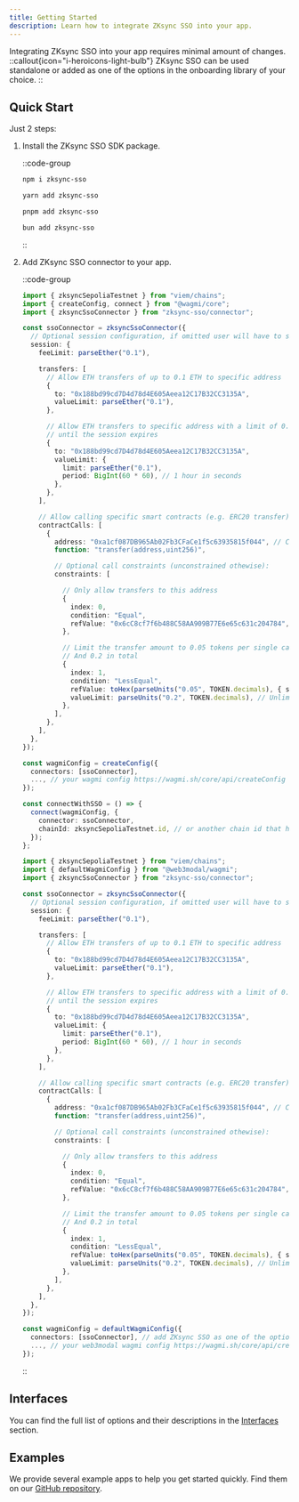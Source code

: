 ```yaml
---
title: Getting Started
description: Learn how to integrate ZKsync SSO into your app.
---
```


Integrating ZKsync SSO into your app requires minimal amount of changes.
::callout{icon="i-heroicons-light-bulb"}
ZKsync SSO can be used standalone or added as one of the options in the onboarding library of your choice.
::

## Quick Start

Just 2 steps:

1. Install the ZKsync SSO SDK package.

    ::code-group

    ```bash [npm]
    npm i zksync-sso
    ```

    ```bash [yarn]
    yarn add zksync-sso
    ```

    ```bash [pnpm]
    pnpm add zksync-sso
    ```

    ```bash [bun]
    bun add zksync-sso
    ```

    ::

1. Add ZKsync SSO connector to your app.

    ::code-group

    ```ts [wagmi]
    import { zksyncSepoliaTestnet } from "viem/chains";
    import { createConfig, connect } from "@wagmi/core";
    import { zksyncSsoConnector } from "zksync-sso/connector";

    const ssoConnector = zksyncSsoConnector({
      // Optional session configuration, if omitted user will have to sign every transaction via Auth Server
      session: {
        feeLimit: parseEther("0.1"),

        transfers: [
          // Allow ETH transfers of up to 0.1 ETH to specific address
          {
            to: "0x188bd99cd7D4d78d4E605Aeea12C17B32CC3135A",
            valueLimit: parseEther("0.1"),
          },

          // Allow ETH transfers to specific address with a limit of 0.1 ETH per hour
          // until the session expires
          {
            to: "0x188bd99cd7D4d78d4E605Aeea12C17B32CC3135A",
            valueLimit: {
              limit: parseEther("0.1"),
              period: BigInt(60 * 60), // 1 hour in seconds
            },
          },
        ],

        // Allow calling specific smart contracts (e.g. ERC20 transfer):
        contractCalls: [
          {
            address: "0xa1cf087DB965Ab02Fb3CFaCe1f5c63935815f044", // Contract address
            function: "transfer(address,uint256)",

            // Optional call constraints (unconstrained othewise):
            constraints: [

              // Only allow transfers to this address
              {
                index: 0,
                condition: "Equal",
                refValue: "0x6cC8cf7f6b488C58AA909B77E6e65c631c204784",
              },

              // Limit the transfer amount to 0.05 tokens per single call (can be omitted)
              // And 0.2 in total
              {
                index: 1,
                condition: "LessEqual",
                refValue: toHex(parseUnits("0.05", TOKEN.decimals), { size: 32 }),
                valueLimit: parseUnits("0.2", TOKEN.decimals), // Unlimited if omitted
              },
            ],
          },
        ],
      },
    });

    const wagmiConfig = createConfig({
      connectors: [ssoConnector],
      ..., // your wagmi config https://wagmi.sh/core/api/createConfig
    });

    const connectWithSSO = () => {
      connect(wagmiConfig, {
        connector: ssoConnector,
        chainId: zksyncSepoliaTestnet.id, // or another chain id that has SSO support
      });
    };
    ```

    ```ts [web3modal]
    import { zksyncSepoliaTestnet } from "viem/chains";
    import { defaultWagmiConfig } from "@web3modal/wagmi";
    import { zksyncSsoConnector } from "zksync-sso/connector";

    const ssoConnector = zksyncSsoConnector({
      // Optional session configuration, if omitted user will have to sign every transaction via Auth Server
      session: {
        feeLimit: parseEther("0.1"),

        transfers: [
          // Allow ETH transfers of up to 0.1 ETH to specific address
          {
            to: "0x188bd99cd7D4d78d4E605Aeea12C17B32CC3135A",
            valueLimit: parseEther("0.1"),
          },

          // Allow ETH transfers to specific address with a limit of 0.1 ETH per hour
          // until the session expires
          {
            to: "0x188bd99cd7D4d78d4E605Aeea12C17B32CC3135A",
            valueLimit: {
              limit: parseEther("0.1"),
              period: BigInt(60 * 60), // 1 hour in seconds
            },
          },
        ],

        // Allow calling specific smart contracts (e.g. ERC20 transfer):
        contractCalls: [
          {
            address: "0xa1cf087DB965Ab02Fb3CFaCe1f5c63935815f044", // Contract address
            function: "transfer(address,uint256)",

            // Optional call constraints (unconstrained othewise):
            constraints: [

              // Only allow transfers to this address
              {
                index: 0,
                condition: "Equal",
                refValue: "0x6cC8cf7f6b488C58AA909B77E6e65c631c204784",
              },

              // Limit the transfer amount to 0.05 tokens per single call (can be omitted)
              // And 0.2 in total
              {
                index: 1,
                condition: "LessEqual",
                refValue: toHex(parseUnits("0.05", TOKEN.decimals), { size: 32 }),
                valueLimit: parseUnits("0.2", TOKEN.decimals), // Unlimited if omitted
              },
            ],
          },
        ],
      },
    });

    const wagmiConfig = defaultWagmiConfig({
      connectors: [ssoConnector], // add ZKsync SSO as one of the options in the onboarding modal
      ..., // your web3modal wagmi config https://wagmi.sh/core/api/createConfig
    });
    ```

    ::

## Interfaces

You can find the full list of options and their descriptions in the [Interfaces](/build/zksync-sso/interfaces) section.

## Examples

We provide several example apps to help you get started quickly. Find them on our [GitHub repository](https://github.com/matter-labs/zksync-sso).
